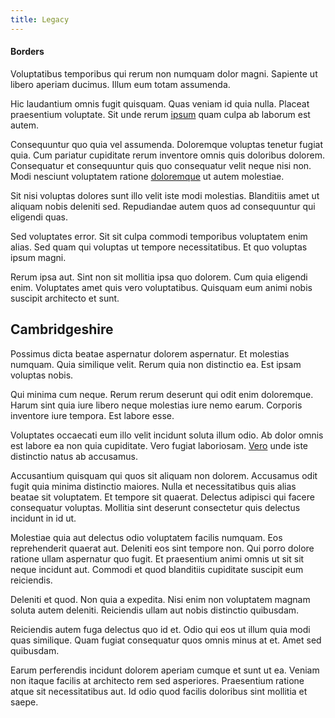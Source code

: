 ```yaml
---
title: Legacy
---
```


#### Borders

Voluptatibus temporibus qui rerum non numquam dolor magni. Sapiente ut libero aperiam ducimus. Illum eum totam assumenda.

Hic laudantium omnis fugit quisquam. Quas veniam id quia nulla. Placeat praesentium voluptate. Sit unde rerum [ipsum](/facere/temporibus/adipisci/molestias/incredible_fresh_shirt_clothing_&_music_tasty.md) quam culpa ab laborum est autem.

Consequuntur quo quia vel assumenda. Doloremque voluptas tenetur fugiat quia. Cum pariatur cupiditate rerum inventore omnis quis doloribus dolorem. Consequatur et consequuntur quis quo consequatur velit neque nisi non. Modi nesciunt voluptatem ratione [doloremque](/dolore/odio/dignissimos/odio/moratorium.md) ut autem molestiae.

Sit nisi voluptas dolores sunt illo velit iste modi molestias. Blanditiis amet ut aliquam nobis deleniti sed. Repudiandae autem quos ad consequuntur qui eligendi quas.

Sed voluptates error. Sit sit culpa commodi temporibus voluptatem enim alias. Sed quam qui voluptas ut tempore necessitatibus. Et quo voluptas ipsum magni.

Rerum ipsa aut. Sint non sit mollitia ipsa quo dolorem. Cum quia eligendi enim. Voluptates amet quis vero voluptatibus. Quisquam eum animi nobis suscipit architecto et sunt.

## Cambridgeshire

Possimus dicta beatae aspernatur dolorem aspernatur. Et molestias numquam. Quia similique velit. Rerum quia non distinctio ea. Est ipsam voluptas nobis.

Qui minima cum neque. Rerum rerum deserunt qui odit enim doloremque. Harum sint quia iure libero neque molestias iure nemo earum. Corporis inventore iure tempora. Est labore esse.

Voluptates occaecati eum illo velit incidunt soluta illum odio. Ab dolor omnis est labore ea non quia cupiditate. Vero fugiat laboriosam. [Vero](/facere/temporibus/consequatur/cross_platform_indiana_flexibility.md) unde iste distinctio natus ab accusamus.

Accusantium quisquam qui quos sit aliquam non dolorem. Accusamus odit fugit quia minima distinctio maiores. Nulla et necessitatibus quis alias beatae sit voluptatem. Et tempore sit quaerat. Delectus adipisci qui facere consequatur voluptas. Mollitia sint deserunt consectetur quis delectus incidunt in id ut.

Molestiae quia aut delectus odio voluptatem facilis numquam. Eos reprehenderit quaerat aut. Deleniti eos sint tempore non. Qui porro dolore ratione ullam aspernatur quo fugit. Et praesentium animi omnis ut sit sit neque incidunt aut. Commodi et quod blanditiis cupiditate suscipit eum reiciendis.

Deleniti et quod. Non quia a expedita. Nisi enim non voluptatem magnam soluta autem deleniti. Reiciendis ullam aut nobis distinctio quibusdam.

Reiciendis autem fuga delectus quo id et. Odio qui eos ut illum quia modi quas similique. Quam fugiat consequatur quos omnis minus at et. Amet sed quibusdam.

Earum perferendis incidunt dolorem aperiam cumque et sunt ut ea. Veniam non itaque facilis at architecto rem sed asperiores. Praesentium ratione atque sit necessitatibus aut. Id odio quod facilis doloribus sint mollitia et saepe.
